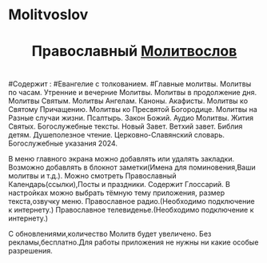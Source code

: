 # Molitvoslov
<h1 align="center">Православный <a href="https://apps.rustore.ru/app/ru.orex.molitvoslov" target="_blank">Молитвослов</a></h1>
 
#

  
#Содержит :
#Евангелие с толкованием.
#Главные молитвы.
Молитвы по часам.
Утренние и вечерние Молитвы.
Молитвы в продолжение дня.
Молитвы Святым.
Молитвы Ангелам.
Каноны.
Акафисты.
Молитвы ко Святому Причащению.
Молитвы ко Пресвятой Богородице.
Молитвы на Разные случаи жизни.
Псалтырь.
Закон Божий.
Аудио Молитвы.
Жития Святых.
Богослужебные тексты.
Новый Завет.
Ветхий завет.
Библия детям.
Душеполезное чтение.
Церковно-Славянский словарь.
Богослужебные указания 2024.

В меню главного экрана можно добавлять или удалять закладки.
Возможно добавлять в блокнот заметки(Имена для поминовения,Ваши молитвы и т.д.).
Можно смотреть Православный Календарь(ссылки),Посты
и праздники.
Содержит Глоссарий.
В настройках можно выбрать тёмную тему приложения,
размер текста,озвучку меню.
Православное радио.(Необходимо подключение к интернету.)
Православное телевиденье.(Необходимо подключение к интернету.)

С обновлениями,количество Молитв будет увеличено.
Без рекламы,бесплатно.Для работы приложения не нужны ни какие особые разрешения.
